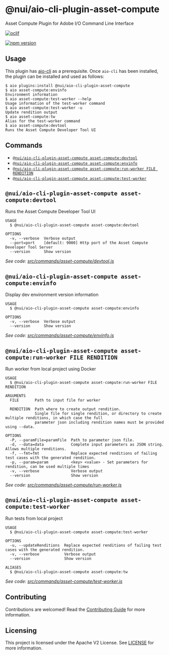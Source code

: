@nui/aio-cli-plugin-asset-compute
=======================

Asset Compute Plugin for Adobe I/O Command Line Interface

[![oclif](https://img.shields.io/badge/cli-oclif-brightgreen.svg)](https://oclif.io)
<!--- when a new release happens, the VERSION and URL in the badge have to be manually updated because it's a private registry --->
[![npm version](https://img.shields.io/badge/%40nui%2Faio--cli--plugin--nui-1.0.8-blue.svg)](https://artifactory.corp.adobe.com/artifactory/npm-nui-release/@nui/aio-cli-plugin-nui/-/@nui/aio-cli-plugin-nui-1.0.8.tgz)

<!-- toc -->

<!-- tocstop -->

## Usage

This plugin has [aio-cli](https://github.com/adobe/aio-cli) as a prerequisite. Once `aio-cli` has been installed, the plugin can be installed and used as follows:

```sh-session
$ aio plugins:install @nui/aio-cli-plugin-asset-compute
$ aio asset-compute:envinfo
Environment information
$ aio asset-compute:test-worker --help
Usage information of the test-worker command
$ aio asset-compute:test-worker -u
Update rendition output
$ aio asset-compute:tw
Alias for the test-worker command
$ aio asset-compute:devtool
Runs the Asset Compute Developer Tool UI
```

## Commands
<!-- commands -->
* [`@nui/aio-cli-plugin-asset-compute asset-compute:devtool`](#nuiaio-cli-plugin-asset-compute-asset-computedevtool)
* [`@nui/aio-cli-plugin-asset-compute asset-compute:envinfo`](#nuiaio-cli-plugin-asset-compute-asset-computeenvinfo)
* [`@nui/aio-cli-plugin-asset-compute asset-compute:run-worker FILE RENDITION`](#nuiaio-cli-plugin-asset-compute-asset-computerun-worker-file-rendition)
* [`@nui/aio-cli-plugin-asset-compute asset-compute:test-worker`](#nuiaio-cli-plugin-asset-compute-asset-computetest-worker)

## `@nui/aio-cli-plugin-asset-compute asset-compute:devtool`

Runs the Asset Compute Developer Tool UI

```
USAGE
  $ @nui/aio-cli-plugin-asset-compute asset-compute:devtool

OPTIONS
  -v, --verbose  Verbose output
  --port=port    [default: 9000] Http port of the Asset Compute Developer Tool Server
  --version      Show version
```

_See code: [src/commands/asset-compute/devtool.js](https://git.corp.adobe.com/nui/aio-cli-plugin-asset-compute/blob/1.0.8/src/commands/asset-compute/devtool.js)_

## `@nui/aio-cli-plugin-asset-compute asset-compute:envinfo`

Display dev environment version information

```
USAGE
  $ @nui/aio-cli-plugin-asset-compute asset-compute:envinfo

OPTIONS
  -v, --verbose  Verbose output
  --version      Show version
```

_See code: [src/commands/asset-compute/envinfo.js](https://git.corp.adobe.com/nui/aio-cli-plugin-asset-compute/blob/1.0.8/src/commands/asset-compute/envinfo.js)_

## `@nui/aio-cli-plugin-asset-compute asset-compute:run-worker FILE RENDITION`

Run worker from local project using Docker

```
USAGE
  $ @nui/aio-cli-plugin-asset-compute asset-compute:run-worker FILE RENDITION

ARGUMENTS
  FILE       Path to input file for worker

  RENDITION  Path where to create output rendition.
             Single file for single rendition, or directory to create multiple renditions, in which case the full
             parameter json including rendition names must be provided using --data.

OPTIONS
  -P, --paramFile=paramFile  Path to parameter json file.
  -d, --data=data            Complete input parameters as JSON string. Allows multiple renditions.
  -f, --fmt=fmt              Replace expected renditions of failing test cases with the generated rendition.
  -p, --param=param          <key> <value> - Set parameters for rendition, can be used multiple times
  -v, --verbose              Verbose output
  --version                  Show version
```

_See code: [src/commands/asset-compute/run-worker.js](https://git.corp.adobe.com/nui/aio-cli-plugin-asset-compute/blob/1.0.8/src/commands/asset-compute/run-worker.js)_

## `@nui/aio-cli-plugin-asset-compute asset-compute:test-worker`

Run tests from local project

```
USAGE
  $ @nui/aio-cli-plugin-asset-compute asset-compute:test-worker

OPTIONS
  -u, --updateRenditions  Replace expected renditions of failing test cases with the generated rendition.
  -v, --verbose           Verbose output
  --version               Show version

ALIASES
  $ @nui/aio-cli-plugin-asset-compute asset-compute:tw
```

_See code: [src/commands/asset-compute/test-worker.js](https://git.corp.adobe.com/nui/aio-cli-plugin-asset-compute/blob/1.0.8/src/commands/asset-compute/test-worker.js)_
<!-- commandsstop -->

## Contributing

Contributions are welcomed! Read the [Contributing Guide](./.github/CONTRIBUTING.md) for more information.

## Licensing

This project is licensed under the Apache V2 License. See [LICENSE](LICENSE) for more information.
